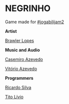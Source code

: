 # NEGRINHO

Game made for [#jogabilijam2](http://jams.gamejolt.io/jogabilijam2)

**Artist**

[Brawler Lopes](https://twitter.com/BrawlerLopes)

**Music and Audio**

[Casemiro Azevedo](https://twitter.com/Kazemyers)

[Vitório Azevedo](https://twitter.com/calivica)

**Programmers**

[Ricardo Silva](https://twitter.com/cavalsilva1)

[Tito Lívio](https://twitter.com/TitoOliveira)
